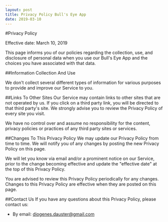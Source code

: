 ```yaml
---
layout: post
title: Privacy Policy Bull's Eye App
date: 2019-03-10
---
```


#Privacy Policy


Effective date: March 10, 2019


This page informs you of our policies regarding the collection, use, and disclosure of personal data when you use our Bull's Eye App and the choices you have associated with that data.


##Information Collection And Use

We don't collect several different types of information for various purposes to provide and improve our Service to you.

##Links To Other Sites
Our Service may contain links to other sites that are not operated by us. If you click on a third party link, you will be directed to that third party's site. We strongly advise you to review the Privacy Policy of every site you visit.

We have no control over and assume no responsibility for the content, privacy policies or practices of any third party sites or services.



##Changes To This Privacy Policy
We may update our Privacy Policy from time to time. We will notify you of any changes by posting the new Privacy Policy on this page.

We will let you know via email and/or a prominent notice on our Service, prior to the change becoming effective and update the "effective date" at the top of this Privacy Policy.

You are advised to review this Privacy Policy periodically for any changes. Changes to this Privacy Policy are effective when they are posted on this page.


##Contact Us
If you have any questions about this Privacy Policy, please contact us:

- By email: diogenes.dauster@gmail.com
